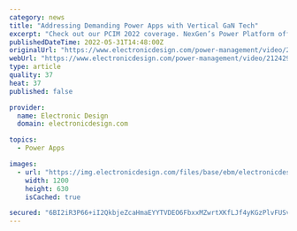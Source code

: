 ```yaml
---
category: news
title: "Addressing Demanding Power Apps with Vertical GaN Tech"
excerpt: "Check out our PCIM 2022 coverage. NexGen’s Power Platform offers scalable power conversion based on Vertical GaN technology. The solutions also incorporate the company's Merlin Power Engine ..."
publishedDateTime: 2022-05-31T14:48:00Z
originalUrl: "https://www.electronicdesign.com/power-management/video/21242927/addressing-demanding-power-apps-with-vertical-gan-tech"
webUrl: "https://www.electronicdesign.com/power-management/video/21242927/addressing-demanding-power-apps-with-vertical-gan-tech"
type: article
quality: 37
heat: 37
published: false

provider:
  name: Electronic Design
  domain: electronicdesign.com

topics:
  - Power Apps

images:
  - url: "https://img.electronicdesign.com/files/base/ebm/electronicdesign/image/2022/05/Capture.6293285a5575b.png?auto=format,compress&fit=fill&fill=blur&w=1200&h=630"
    width: 1200
    height: 630
    isCached: true

secured: "6BI2iR3P66+iI2QkbjeZcaHmaEYYTVDEO6FbxxMZwrtXKfLJf4yKGzPlvFUSvgjLZ1diEGTs/l/UwirvOdjegwXWlyLtypHkECMvPxPrQx/BCfUXhsCcxT8SFAvM3MlxNvXTiz8U8z/sACy5lgkyFzrH3N3T+Tr/Wa6RUHBpWVrCo81RGjW/du2SkazfIL2/m15dv7q+inCEe0XOW/aunv1OSlenckV3aFOwXxP1JU8z/LijN16pFaGHuRfLqE8h7xwRWjUc3ZZU553gvkYSCL8nH9zuBvud2IQ5lrbGaFeJpM8JvslCu1fwzZ3MwuEXLGxEBAr6uG0UrU7s7sGJd2+jXxalfPDEJeJpevHp8Tk=;2bJT9ihUC8rOJE82jnd0YA=="
---
```


